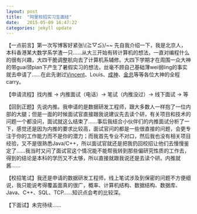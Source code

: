 ```yaml
---
layout: post
title:  "阿里校招实习生面经"
date:   2015-05-09 16:47:22
categories: jekyll update
---
```

【一点前言】第一次写博客好紧张\\(≧▽≦)/~~ 先自我介绍一下，我是北京人，本科香港某大数学系学渣一只……从大三开始有转计算机的想法，一直对编程什么的很有兴趣，大四干脆调整航向去了计算机系辅修。大四下学期才在周围一众大神的带guai领pian下产生了暑假实习的想法，丝毫不顾自己基础薄wei弱ling的事实就去申请了……在此先谢过[Vincent][vincent]、Louis、[成神][wc]、[金总][Elvin]等等各位大神的全程carry。

【申请流程】找内推 -> 内推面试（电话）-> 笔试（内推没过）-> 线下面试 -> 等

【回到正题】先说内推。我申请的是数据研发工程师，跟大多数人一样抱了一位内部的大腿；但是一面的时候面试官直接跟我说建议先去读个研，有关项目和技术的问题一个都没问，面试就这么结束了……事后我结合小伙伴们的内推面试分析了一下，感觉还是因为内推的要求比较高，面试官问的都是一些很直接的问题，会更专注于你的工作能力而不是你的潜力；而我首先专业不对口，然后我也没有相关项目经验，又不是很熟悉Java/C++，所以面试官就还是把我扔回校招让他们去慢慢鉴定了……我当时又问了面试官这个情况能不能帮我转到那些偏研究性质的工作去，得到的结论是本科的学历又不太够，所以直接就跟我说还是去读个研。内推就酱……

【校招笔试】我还是申请的数据研发工程师，线上笔试涉及到保密的问题不方便细说，我只能说考得覆盖面真的很广，概率、计算机结构、数据结构、数据库、Java、C++、SQL、TCP……知识点会考的比较深。

【下面试】未完待续……

[vincent]: https://github.com/grayy921013
[wc]: https://github.com/wcyz666
[Elvin]: https://github.com/elvinjin
